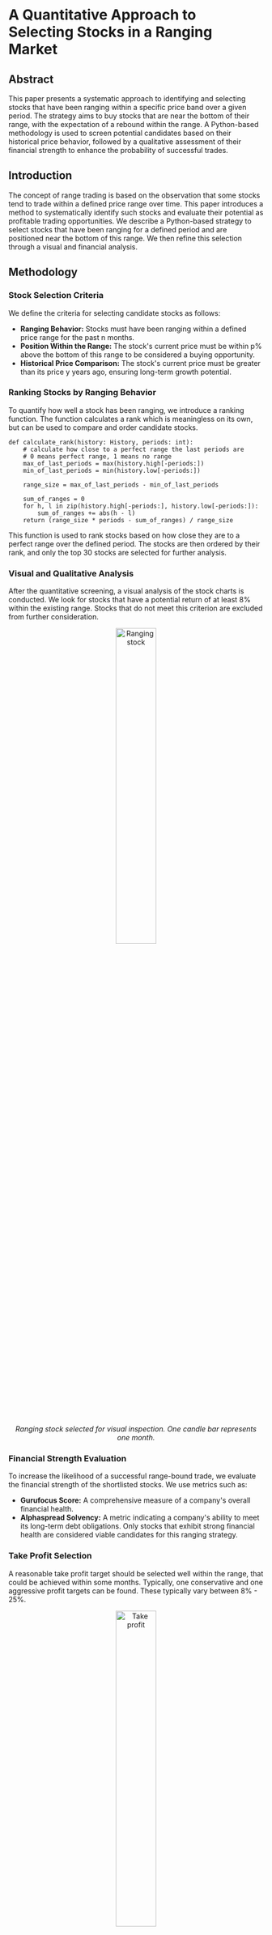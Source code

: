 # A Quantitative Approach to Selecting Stocks in a Ranging Market

## Abstract
This paper presents a systematic approach to identifying and selecting stocks that have been ranging within a specific price band over a given period. 
The strategy aims to buy stocks that are near the bottom of their range, with the expectation of a rebound within the range. 
A Python-based methodology is used to screen potential candidates based on their historical price behavior, followed by a qualitative assessment of their 
financial strength to enhance the probability of successful trades.

## Introduction
The concept of range trading is based on the observation that some stocks tend to trade within a defined price range over time. 
This paper introduces a method to systematically identify such stocks and evaluate their potential as profitable trading opportunities. 
We describe a Python-based strategy to select stocks that have been ranging for a defined period and are positioned near the bottom of this range. 
We then refine this selection through a visual and financial analysis.

## Methodology

### Stock Selection Criteria
We define the criteria for selecting candidate stocks as follows:

* **Ranging Behavior:** Stocks must have been ranging within a defined price range for the past n months.
* **Position Within the Range:** The stock's current price must be within p% above the bottom of this range to be considered a buying opportunity.
* **Historical Price Comparison:** The stock's current price must be greater than its price y years ago, ensuring long-term growth potential.

### Ranking Stocks by Ranging Behavior
To quantify how well a stock has been ranging, we introduce a ranking function. 
The function calculates a rank which is meaningless on its own, but can be used to compare and order candidate stocks.
```python3
def calculate_rank(history: History, periods: int):
    # calculate how close to a perfect range the last periods are
    # 0 means perfect range, 1 means no range
    max_of_last_periods = max(history.high[-periods:])
    min_of_last_periods = min(history.low[-periods:])
    
    range_size = max_of_last_periods - min_of_last_periods
    
    sum_of_ranges = 0
    for h, l in zip(history.high[-periods:], history.low[-periods:]):
        sum_of_ranges += abs(h - l)
    return (range_size * periods - sum_of_ranges) / range_size

```
This function is used to rank stocks based on how close they are to a perfect range over the defined period. 
The stocks are then ordered by their rank, and only the top 30 stocks are selected for further analysis.

### Visual and Qualitative Analysis
After the quantitative screening, a visual analysis of the stock charts is conducted. 
We look for stocks that have a potential return of at least 8% within the existing range. 
Stocks that do not meet this criterion are excluded from further consideration.
<p align="center">
    <img src="https://github.com/user-attachments/assets/26de2431-13de-48d2-8fb7-3a8d228c0184" alt="Ranging stock" width="40%" />
</p>

<p align="center">
    <em>Ranging stock selected for visual inspection. One candle bar represents one month.</em>
</p>

### Financial Strength Evaluation
To increase the likelihood of a successful range-bound trade, we evaluate the financial strength of 
the shortlisted stocks. We use metrics such as:

* **Gurufocus Score:** A comprehensive measure of a company's overall financial health.
* **Alphaspread Solvency:** A metric indicating a company's ability to meet its long-term debt obligations.
Only stocks that exhibit strong financial health are considered viable candidates for this ranging strategy.

### Take Profit Selection
A reasonable take profit target should be selected well within the range, that could be achieved within some months. Typically, one conservative and one aggressive profit targets can be found. These typically vary between 8% - 25%.
<p align="center">
    <img src="https://github.com/user-attachments/assets/0ac7b1ef-2d7c-43e8-ade0-c919451ce6c5" alt="Take profit" width="40%" />
</p>

<p align="center">
    <em>Possible take profit targets.</em>
</p>


## Selection and trade execution
Once a set of stocks has been selected for execution, it should be added to a list of monitored alarms.

## When to exit
* Once the TP has been achieved
* Once the company's fundamental scores start deteriorating
## Further improvements
* Classify risk based on certain criteria such as alphaspread solvency, gurufocus score, Piotroski F-score.
* Classify the probability of the take profit target to be achieved by looking at the percentage of the time during which the price
of the stock has been above the take profit target within the duration of the range.
